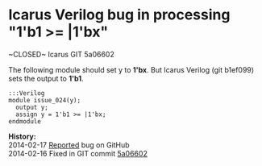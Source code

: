 
Icarus Verilog bug in processing "1'b1 >= |1'bx"
================================================

~CLOSED~ Icarus GIT 5a06602

The following module should set y to **1'bx**. But Icarus Verilog (git b1ef099)
sets the output to **1'b1**.

    :::Verilog
    module issue_024(y);
      output y;
      assign y = 1'b1 >= |1'bx;
    endmodule

**History:**  
2014-02-17 [Reported](https://github.com/steveicarus/iverilog/issues/14) bug on GitHub  
2014-02-16 Fixed in GIT commit [5a06602](https://github.com/steveicarus/iverilog/commit/5a06602af2a0c4087ecc99f16ebc5e0d67f78dcd)

